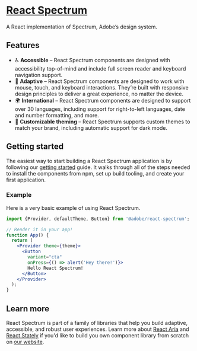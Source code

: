 # [React Spectrum](https://watheia.app/react-spectrum/index.html)

A React implementation of Spectrum, Adobe’s design system.

## Features

* ♿️ **Accessible** – React Spectrum components are designed with accessibility top-of-mind and include full screen reader and keyboard navigation support.
* 📱 **Adaptive** – React Spectrum components are designed to work with mouse, touch, and keyboard interactions. They’re built with responsive design principles to deliver a great experience, no matter the device.
* 🌍 **International** – React Spectrum components are designed to support over 30 languages, including support for right-to-left languages, date and number formatting, and more.
* 🎨 **Customizable theming** – React Spectrum supports custom themes to match your brand, including automatic support for dark mode.

## Getting started

The easiest way to start building a React Spectrum application is by following our [getting started](https://watheia.app/react-spectrum/getting-started.html) guide. It walks through all of the steps needed to install the components from npm, set up build tooling, and create your first application.

### Example

Here is a very basic example of using React Spectrum.

```jsx
import {Provider, defaultTheme, Button} from '@adobe/react-spectrum';

// Render it in your app!
function App() {
  return (
    <Provider theme={theme}>
      <Button
        variant="cta"
        onPress={() => alert('Hey there!')}>
        Hello React Spectrum!
      </Button>
    </Provider>
  );
}
```

## Learn more

React Spectrum is part of a family of libraries that help you build adaptive, accessible, and robust user experiences.
Learn more about [React Aria](https://watheia.app/react-aria/index.html) and [React Stately](https://watheia.app/react-stately/index.html) if you'd like to build you own component library from scratch on [our website](https://watheia.app/index.html).
